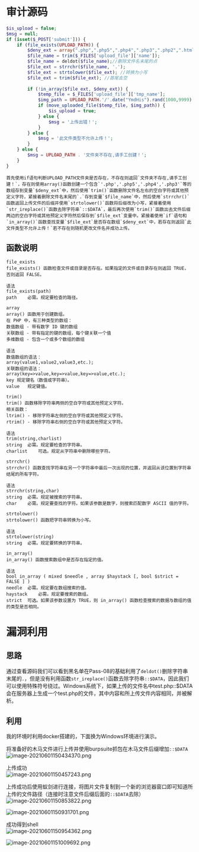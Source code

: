
# 审计源码

```php
$is_upload = false;
$msg = null;
if (isset($_POST['submit'])) {
    if (file_exists(UPLOAD_PATH)) {
        $deny_ext = array(".php",".php5",".php4",".php3",".php2",".html",".htm",".phtml",".pht",".pHp",".pHp5",".pHp4",".pHp3",".pHp2",".Html",".Htm",".pHtml",".jsp",".jspa",".jspx",".jsw",".jsv",".jspf",".jtml",".jSp",".jSpx",".jSpa",".jSw",".jSv",".jSpf",".jHtml",".asp",".aspx",".asa",".asax",".ascx",".ashx",".asmx",".cer",".aSp",".aSpx",".aSa",".aSax",".aScx",".aShx",".aSmx",".cEr",".sWf",".swf",".htaccess",".ini");
        $file_name = trim($_FILES['upload_file']['name']);
        $file_name = deldot($file_name);//删除文件名末尾的点
        $file_ext = strrchr($file_name, '.');
        $file_ext = strtolower($file_ext); //转换为小写
        $file_ext = trim($file_ext); //首尾去空
        
        if (!in_array($file_ext, $deny_ext)) {
            $temp_file = $_FILES['upload_file']['tmp_name'];
            $img_path = UPLOAD_PATH.'/'.date("YmdHis").rand(1000,9999).$file_ext;
            if (move_uploaded_file($temp_file, $img_path)) {
                $is_upload = true;
            } else {
                $msg = '上传出错！';
            }
        } else {
            $msg = '此文件类型不允许上传！';
        }
    } else {
        $msg = UPLOAD_PATH . '文件夹不存在,请手工创建！';
    }
}
```

	首先使用if语句判断UPLOAD_PATH文件夹是否存在，不存在则返回`文件夹不存在,请手工创建！`，存在则使用array()函数创建一个包含`'.php','.php5','.php4','.php3'`等的数组存到变量`$deny_ext`中，然后使用`trim()`函数删除文件名左右的空白字符或其他预定义字符，紧接着删除文件名末尾的`.`存到变量`$file_name`中，然后使用`strrchr()`函数返回上传文件的后缀并使用`strtolower()`函数将后缀改为小写，紧接着使用`str_ireplace()`函数去除字符串`::$DATA`，最后再次使用`trim()`函数出去文件后缀两边的空白字符或其他预定义字符然后保存到`$file_ext`变量中。紧接着使用`if`语句和`in_array()`函数查找变量`$file_ext`是否存在数组`$deny_ext`中，若存在则返回`此文件类型不允许上传！`若不存在则随机更改文件名并成功上传。


## 函数说明

```
file_exists
file_exists() 函数检查文件或目录是否存在。如果指定的文件或目录存在则返回 TRUE，否则返回 FALSE。

语法
file_exists(path)
path	必需。规定要检查的路径。
```

```
array
array() 函数用于创建数组。
在 PHP 中，有三种类型的数组：
数值数组 - 带有数字 ID 键的数组
关联数组 - 带有指定的键的数组，每个键关联一个值
多维数组 - 包含一个或多个数组的数组

语法
数值数组的语法：
array(value1,value2,value3,etc.);
关联数组的语法：
array(key=>value,key=>value,key=>value,etc.);
key	规定键名（数值或字符串）。
value	规定键值。
```

```
trim()
trim() 函数移除字符串两侧的空白字符或其他预定义字符。
相关函数：
ltrim() - 移除字符串左侧的空白字符或其他预定义字符。
rtrim() - 移除字符串右侧的空白字符或其他预定义字符。

语法
trim(string,charlist)
string	必需。规定要检查的字符串。
charlist	可选。规定从字符串中删除哪些字符。
```

```
strrchr()
strrchr() 函数查找字符串在另一个字符串中最后一次出现的位置，并返回从该位置到字符串结尾的所有字符。

语法
strrchr(string,char)
string	必需。规定被搜索的字符串。
char	必需。规定要查找的字符。如果该参数是数字，则搜索匹配数字 ASCII 值的字符。
```

```
strtolower()
strtolower() 函数把字符串转换为小写。

语法
strtolower(string)
string	必需。规定要转换的字符串。
```

```
in_array()
in_array() 函数搜索数组中是否存在指定的值。

语法
bool in_array ( mixed $needle , array $haystack [, bool $strict = FALSE ] )
needle	必需。规定要在数组搜索的值。
haystack	必需。规定要搜索的数组。
strict	可选。如果该参数设置为 TRUE，则 in_array() 函数检查搜索的数据与数组的值的类型是否相同。
```


# 漏洞利用

## 思路
通过查看源码我们可以看到黑名单在Pass-08的基础利用了`deldot()`删除字符串末尾的`.`，但是没有利用函数`str_ireplace()`函数去除字符串`::$DATA`，因此我们可以使用特殊符号绕过。Windows系统下，如果上传的文件名中test.php::$DATA会在服务器上生成一个test.php的文件，其中内容和所上传文件内容相同，并被解析。


## 利用
我的环境时利用docker搭建的，下面换为Windows环境进行演示。

将准备好的木马文件进行上传并使用burpsuite抓包在木马文件后缀增加`::$DATA`<br />![image-20210601150434370.png](./assets/1656468899563-bd66f643-5d09-4b45-8081-9bcf43abd5f8.png)

上传成功<br />![image-20210601150457243.png](./assets/1656468905718-9b1eeb62-81d1-4793-958e-a513a64afc32.png)

上传成功后使用蚁剑进行连接，将图片文件复制到一个新的浏览器窗口即可知道所上传的文件路径（连接时注意文件后缀后面的`::$DATA`去除）<br />![image-20210601150853822.png](./assets/1656468910012-3afda172-db7b-4d9a-af81-9c3c328ff741.png)

![image-20210601150931701.png](./assets/1656468913642-ea0a3bd6-3e51-4562-abaa-82316e1444f4.png)

成功得到shell<br />![image-20210601150954362.png](./assets/1656468920884-d623fc5f-1f39-4225-9ffc-a6d7b89d168a.png)

![image-20210601151009692.png](./assets/1656468924116-4178533c-349d-4f02-a106-e1a1628d06de.png)
